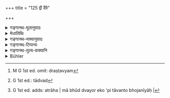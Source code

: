 +++
title = "125 द्वौ दैवे"

+++

<details><summary>गङ्गानथ-मूलानुवादः</summary>

Even though wealthy, one should feed two at the rite performed in honour of the gods, and three at that in honour of the Pitṛs; or one only at each of the two rites he should not indulge in large company.—(125)
</details>

<details><summary>मेधातिथिः</summary>

[^२१९]:
     M G: prasajjeta

यद्य् अपि प्रतिज्ञातस्य वस्तुनस् तेनैव क्रमेण विशेषकथनं युक्तम्, तथापीह स्वल्पवक्तव्यत्वाद् "भोजनीया" (म्ध् ३.११४) इति प्राप्तं परित्यज्य संख्यानिर्देशो ऽनेन क्रियते । 

- देवान् उद्दिश्य **द्वौ** ब्राह्मणौ भोजयेत् । पितॄणां कृत्ये **त्रीन्** । **उभयत्र वा** दैव एकं पित्र्ये चैकम् । यद्य् अपि "पित्र्ये" इत्य् अत्र पितुर् इदम् इति पितृशब्देन देवताचोदना, तथापि पितृपितामहप्रपितामहा उद्देश्याः । तत्रैकैकस्यैकैअं भोजयेत्, न त्व् एवैकं सर्वेभ्यः, पृथक्पृथग् देवतात्वात् । उक्तं च गृह्यकरेण "न त्व् एवैकं सर्वेषाम्" (आश्ग् ४.७.४), "पिण्डैर् व्याख्यातम्" (आश्ग् ४.७.६) इति । यथैकः पिण्डः सर्वेभ्यो न निरुप्यते तथैव ब्राह्मणो ऽपि न भोज्यत इत्य् अर्थः । इहापि वक्ष्यति- "निमन्त्रयेत त्र्यवरान्" (म्ध् ३.१७७) इति । भोजनार्थम् एव तन्निमन्त्रणम्, नादृष्टार्थम् । अतश् च पितृकृत्ये त्रींस् त्रीन् इति द्रष्टव्यम् । तथा चाह- "न चावरान् भोजयेत्" इति (च्ड़्। ग्ध् १५.७) । एवं च कृत्वा "एकैकम् अपि विद्वांसम्" (म्ध् ३.११९) इत्य् एतद् अप्य् एवम् एव द्रष्टव्यम्-[^२२०] एकैकस्यैकैकम् इति । अपि च नैवात्रैकैकम् उभयत्रेत्य् एतद् विधीयते, विस्तरप्रतिषेधर्थो ऽयम् अनुवादः । यथा "विषं भक्षय, मा चास्य गृहे भुङ्क्ष्व" इति । 


[^२२०]:
     M G 1st ed. omit: draṣṭavyam

- <u>यद्य्</u> एवं "द्वौ दैवे" इत्य् एषो ऽपि विधिर् न स्याद् अस्याप्य् अन्यार्थतयोपपत्तेः । अथायं विधिर् अप्राप्तत्वाद् एकैकम् इत्य् एषो ऽपि कस्मान् न भवति । 

- <u>अत्राह</u> । मा भूद् द्वयोर् एको ऽपि विधिः । 

- <u>कुतस्</u> तर्हि संख्यावगमः ।

- "निमन्त्रयेत त्र्यवरान्" इति (म्ध् ३.१७७) ।

- <u>ननु</u> तत्र दैवग्रहणं नास्ति ।

- <u>स्मृत्यन्तरात्</u> तर्हि संख्यावगमः- "अयुजो वा यथोत्साहम्" (ग्ध् १५.७–८) इति, "युग्मान् दैवे" (य्ध् १.२२६) इति । 

- यदि वायं संख्याविधिः स्याद् विस्तरप्राप्त्यभावात् प्रतिषेधो ऽनर्थकः । तस्माद् यावद्भिर् ब्राह्मणैर् भोजितैर् विस्तरे ये दोषास् ते न भवन्ति ताद्वन्तो[^२२१] भोजनीयाः ।[^२२२] पित्र्ये ऽयुग्माः दैवे तु द्वाव् एव । अतिसमृद्धो ऽप्य् अत्यर्थम् आढ्यो ऽपि । न प्रवर्तेत विस्तरे । न चायम् अदृष्टार्थो विस्तरप्रतिषेधः ॥ ३.११५ ॥


[^२२२]:
     G 1st ed. adds: atrāha | mā bhūd dvayor eko 'pi tāvanto bhojanīyāḥ |


[^२२१]:
     G 1st ed.: tādvad

_किं तर्हि ।_
</details>

<details><summary>गङ्गानथ-भाष्यानुवादः</summary>

Though as a rule each subject should be propounded in the same order in which it has been mentioned before,—and according to this the *persons to be fed* should have been described first,—yet the present verse describes their *number* first; because there is very little to be said on this point.

With reference to the gods, one should feed two Brāhmaṇas, and at the rite performed in honour of the Pitṛs he should feed three; ‘*or one at each of the two*’—*i.e*., one at the rite in honour of the Gods and one at that in honour of the Pitṛs.

Though the word used in the Text is ‘*pitṛ*,’ which shows that the entity to whom the offering is to be made is the *Father*, yet, as a matter of fact, the offering is to be made to the Father, grandfather and great-grandfather. Hence, at the *śrāddha*, one should food one Brāhmaṇa for each of these three,—and not one only for all three; because each of them constitutes a distinct ‘recipient of offering.’ Says the author of the *Gṛhyasūtra* (Āśvnlāyana, 4. 7.2-4)—‘Not only one for all; it has been explained by means of the balls;’ that is, just as only one ball is not offered to all, so only one Brāhmaṇa should not be fed for all. Here also the author will say later on—‘he should invite at least three;’ and the invitation there spoken of is for the purpose of feeding them, and not for the purpose of any merely transcendental result. It is for this reason that at the rite in honour of ancestors one should feed three,—that is, three times three, specially as it has been declared that ‘one should not feed the least number.’ This same explanation *applies also to what is said below (in 129*) regarding the feeding ‘even one learned person at each;’ which means that one for each of the three ancestors.

Further, the words ‘*or only one at each of the two*’ does not contain an injunction; it is only a reiteration made for the propose of introducing the prohibition of ‘large company;’ just as we have in the statement—‘eat poison, do not eat in his house.’

“If that be so, then the assertion ‘he should feed two at the rite in honour of the gods’ also may not be an injunction; as this also could be explained as subservient to something else. If, however, this be regarded as an Injunction, on the ground that what it says is not knowable from any other source,—then, why cannot the statement ‘one at each’ also be an Injunction?”

The answer to this is that neither of the two statements may be regarded as an Injunction.

“Whence, then, could we know the number (to be fed)?”

From the assertion—‘he should invite at least three.’

“But in that passage there is no mention of the rite in honour of the gods.”

Well, in that case, we can learn the number from another *Smṛti*:—‘an odd number, according to one’s enthusiasm,’ ‘an even number at the rite in honour of the gods’ (Yājñavalkya, *ācāra*, 227).

Further, if the present verse contained an Injunction of the number to be fed, then, since there would be no possibility of any idea arising regarding the ‘large company,’ the prohibition of it would be absolutely uncalled for.

From all this it follows that only so many Brāhmaṇas should be fed, by feeding whom one would not fall into those difficulties that might arise from the feeding of too many men. That is, at the rite in honour of the ancestors, an odd number, and at that in honour of the gods, only two.

Even when the man is extremely wealthy,—very rich,—‘*he should, not indulge in large company*.’—(125)

This prohibition of feeding a very large number is not with a view to any transcendental result. In fact—
</details>

<details><summary>गङ्गानथ-टिप्पन्यः</summary>

Buhler is not quite fair to Medhātithi when he says that he takes the first part of the verse in a peculiar manner, “one must feed two Brāhmaṇas at the offering to the gods and three for each ancestor (or nine in all) at the offering to the manes”. This is not quite what Medhātithi takes the text *to mean*; what he mentions is what ought to be done, in consideration of the other texts that he quotes.

This verse is quoted in *Gadādharapaddhati* (Kāla, p. 511);—in
*Nṛsiṃhaprasāda* (Śrāddha, p. 24b);—in *Hemādri* (Śrāddha, pp. 159 and
114);—and in *Śrāddhakriyākaumudī* (p. 94), which explains ‘*ubhayatra*’ as ‘one in *Devakṛtya* and one in *Pitṛkṛtya*.’

The first quarter of this verse is quoted in *Parāśaramādhava* (Ācāra, p. 698) as laying down the proportion of Brāhmaṇas to be fed at the two sorts of rites. If five Brāhmaṇas are to be fed, two should be fed in connection with the offering to the Gods and three in connection with that to the *Pitṛs*.

*Madanapārijāta* (p. 592) quotes the verse, and explains that the
forbidding of the feeding of a large company is based on the fear that if a large number of people are invited at a time or place not quite suited for the purpose, there may be many defects that, would go to vitiate the entire rite.

*Nirṇayasindhu* (p. 287) quotes this verse;—also *Aparārka* (p. 430),
which adds that the term ‘*Pitṛ*’ here includes the maternal grandfather and all those who have been declared to be ‘deities’ (for the Śrāddha);—again on p. 463, where it adds that it is meant to eulogise the lesser number, and not to prohibit large numbers; if it meant the latter, it would be wrong to feed a large number of men, which is actually enjoined by other *Smṛtis*.
</details>

<details><summary>गङ्गानथ-तुल्य-वाक्यानि</summary>

*Vaśiṣṭha* (11.24).—\[Reproduces Manu.\]

*Gautama* (15.8, 21).—‘At least nine; or an odd number; or any number,
in accordance with his zeal; (the man invited) should be possessed of excellent qualities.’

*Viṣṇu* (73, 3-4).—‘In connection with the offering to the gods one
should feed two men, who should be facing the east; and in connection with the offering to Pitṛs, three men, who should he facing the north; or one in connection with each of the two offerings.’

*Yājñavalkya* (1.227-229).—‘At the offering to gods, an even number, and
at that to Pitṛs, an odd number of Brāhmaṇas should be invited, to the best of one’s capacity. Two men facing the east, in connection with the offering to the gods; three facing the north, in connection with the offering to Pitṛs; or one in connection with each of the two offerings; so also in the case of the offering to the maternal grand-fathers.’

*Āśvalāyana-Gṛhyasūtra* (4.2).—‘Brāhmaṇas endowed with learning and
character and good conduct, invited in time, bathed and purified, should be made to face the north, as if they were Pitṛs, either one or two or three for each one of the Pitṛs; but never only one for all.’

*Baudhāyana* (2.9.21).—\[The same as Manu.\]

*Paiṭhīnasi* (Parāśaramādhava, p. 698).—‘One shall invite seven or five
or two Brāhmaṇas learned in the Veda.’

*Śaunaka* (Do.).—‘Two for each Pitṛ; one for each; or three for each.’

*Brahmāṇḍa-purāṇa* (Do., p. 699).—‘Even though he has the capacity, he
should feed less than nine, never more; so say those who perceive difficulties in feeding a large number,’

*Vṛddha-Bṛhaspati* (Do.).—‘At the rite in honour of Pitṛs and gods, one
shall feed one or two or three on behalf of each; due honour and observance of right time and place cannot be fulfilled if there is an excess.’

*Śaṅkha* (Do.).—‘Or one may feed a single Brāhmaṇa, who is the
*sanctifier of company*.’

*Vaśiṣṭha* (Aparārka, p. 461).—‘Or, one may feed a single Brāhmaṇa,
thoroughly versed in the Veda.’
</details>

<details><summary>Bühler</summary>

125	One must feed two (Brahmanas) at the offering to the gods, and three at the offering to the manes, or one only on either occasion; even a very wealthy man shall not be anxious (to entertain) a large company.
</details>
